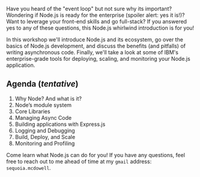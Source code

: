 Have you heard of the "event loop" but not sure why its important? Wondering if Node.js is ready for the enterprise (spoiler alert: yes it is!)? Want to leverage your front-end skills and go full-stack? If you answered yes to any of these questions, this Node.js whirlwind introduction is for you!

In this workshop we'll introduce Node.js and its ecosystem, go over the basics of Node.js development, and discuss the benefits (and pitfalls) of writing asynchronous code. Finally, we'll take a look at some of IBM's enterprise-grade tools for deploying, scaling, and monitoring your Node.js application.

## Agenda (*tentative*)

1. Why Node? And what is it?
2. Node’s module system
3. Core Libraries
4. Managing Async Code
5. Building applications with Express.js
6. Logging and Debugging
7. Build, Deploy, and Scale
8. Monitoring and Profiling

Come learn what Node.js can do for you! If you have any questions, feel free to reach out to me ahead of time at my `gmail` address: `sequoia.mcdowell`.
